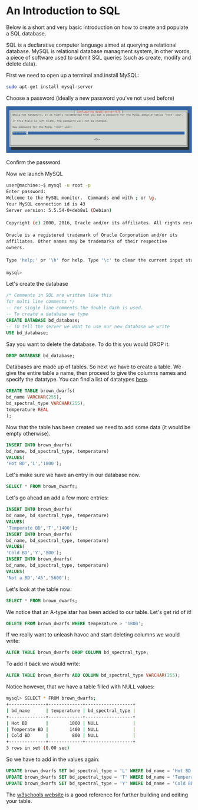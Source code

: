 # An Introduction to SQL

Below is a short and very basic introduction on how to create and populate a SQL database.

SQL is a declarative computer language aimed at querying a relational database. MySQL is relational database managment system, in other words, a piece of software used to submit SQL queries (such as create, modify and delete data).

First we need to open up a terminal and install MySQL:

```sh
sudo apt-get install mysql-server
```

Choose a password (ideally a new password you've not used before)

<p align="center"><img src="img/configuration.png"/></p>

Confirm the password.

Now we launch MySQL

```sh
user@machine:~$ mysql -u root -p
Enter password: 
Welcome to the MySQL monitor.  Commands end with ; or \g.
Your MySQL connection id is 43
Server version: 5.5.54-0+deb8u1 (Debian)

Copyright (c) 2000, 2016, Oracle and/or its affiliates. All rights reserved.

Oracle is a registered trademark of Oracle Corporation and/or its
affiliates. Other names may be trademarks of their respective
owners.

Type 'help;' or '\h' for help. Type '\c' to clear the current input statement.

mysql> 
```

Let's create the database

```sql
/* Comments in SQL are written like this
for multi line comments */
-- For single line comments the double dash is used.
-- To create a database we type
CREATE DATABASE bd_database;
-- TO tell the server we want to use our new database we write
USE bd_database;
```
Say you want to delete the database. To do this you would DROP it.

```sql
DROP DATABASE bd_database;
```

Databases are made up of tables. So next we have to create a table. We give the entire table a name, then proceed to give the columns names and specify the datatype. You can find a list of datatypes <a href="https://www.w3schools.com/Sql/sql_datatypes_general.asp" target="_blank">here</a>.
```sql
CREATE TABLE brown_dwarfs(
bd_name VARCHAR(255),
bd_spectral_type VARCHAR(255),
temperature REAL
);
```

Now that the table has been created we need to add some data (it would be empty otherwise).
```sql
INSERT INTO brown_dwarfs(
bd_name, bd_spectral_type, temperature)
VALUES(
'Hot BD','L','1800');
```


Let's make sure we have an entry in our database now.
```sql
SELECT * FROM brown_dwarfs;
```
Let's go ahead an add a few more entries:
```sql
INSERT INTO brown_dwarfs(
bd_name, bd_spectral_type, temperature)
VALUES(
'Temperate BD','T','1400');
INSERT INTO brown_dwarfs(
bd_name, bd_spectral_type, temperature)
VALUES(
'Cold BD','Y','800');
INSERT INTO brown_dwarfs(
bd_name, bd_spectral_type, temperature)
VALUES(
'Not a BD','A5','5600');
```

Let's look at the table now:
```sql
SELECT * FROM brown_dwarfs;
```
We notice that an A-type star has been added to our table. Let's get rid of it!
```sql
DELETE FROM brown_dwarfs WHERE temperature > '1800';
```
If we really want to unleash havoc and start deleting columns we would write:
```sql
ALTER TABLE brown_dwarfs DROP COLUMN bd_spectral_type;
```
To add it back we would write:
```sql
ALTER TABLE brown_dwarfs ADD COLUMN bd_spectral_type VARCHAR(255);
```

Notice however, that we have a table filled with NULL values:
```sh
mysql> SELECT * FROM brown_dwarfs;
+--------------+-------------+------------------+
| bd_name      | temperature | bd_spectral_type |
+--------------+-------------+------------------+
| Hot BD       |        1800 | NULL             |
| Temperate BD |        1400 | NULL             |
| Cold BD      |         800 | NULL             |
+--------------+-------------+------------------+
3 rows in set (0.00 sec)
```

So we have to add in the values again:
```sql
UPDATE brown_dwarfs SET bd_spectral_type = 'L' WHERE bd_name = 'Hot BD';
UPDATE brown_dwarfs SET bd_spectral_type = 'T' WHERE bd_name = 'Temperate BD';
UPDATE brown_dwarfs SET bd_spectral_type = 'Y' WHERE bd_name = 'Cold BD';
```

The <a href="https://www.w3schools.com/sql/default.asp" target="_blank">w3schools website</a> is a good reference for further building and editing your table.